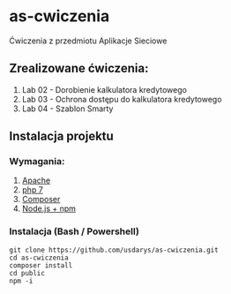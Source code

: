 # as-cwiczenia
Ćwiczenia z przedmiotu Aplikacje Sieciowe
## Zrealizowane ćwiczenia:
1. Lab 02 - Dorobienie kalkulatora kredytowego
2. Lab 03 - Ochrona dostępu do kalkulatora kredytowego
3. Lab 04 - Szablon Smarty
## Instalacja projektu
### Wymagania:
1. [Apache](https://httpd.apache.org/)
2. [php 7](https://www.php.net/downloads)
3. [Composer](https://getcomposer.org/download/)
4. [Node.js + npm](https://nodejs.org/en/)

### Instalacja (Bash / Powershell)

    git clone https://github.com/usdarys/as-cwiczenia.git
    cd as-cwiczenia
    composer install
    cd public
    npm -i
